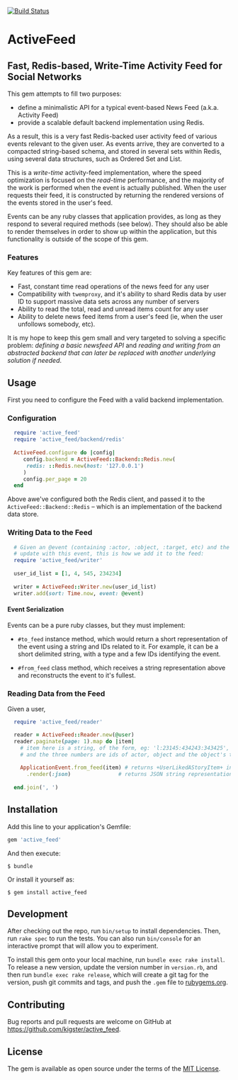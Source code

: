 [![Build Status](https://travis-ci.com/kigster/active_feed.svg?token=NB4h8vmPKru2tx5DjD9n&branch=master)](https://travis-ci.com/kigster/active_feed)

# ActiveFeed

## Fast, Redis-based, Write-Time Activity Feed for Social Networks

This gem attempts to fill two purposes:

 * define a minimalistic API for a typical event-based News Feed (a.k.a. Activity Feed)
 * provide a scalable default backend implementation using Redis. 
 
As a result, this is a very fast Redis-backed user activity feed of various events relevant to the given user. As events arrive, they are converted to a compacted string-based schema, and stored in several sets within Redis, using several data structures, such as Ordered Set and List. 

This is a _write-time_ activity-feed implementation, where the speed optimization is focused on the _read-time_ performance, and the majority of the work is performed when the event is actually published. When the user requests their feed, it is constructed by returning the rendered versions of the events stored in the user's feed. 

Events can be any ruby classes that application provides, as long as they respond to several required methods (see below). They should also be able to render themselves in order to show up within the application, but this functionality is outside of the scope of this gem.

### Features

Key features of this gem are:

 * Fast, constant time read operations of the news feed for any user
 * Compatibility with `twemproxy`, and it's ability to shard Redis data by user ID to support massive data sets across any number of servers
 * Ability to read the total, read and unread items count for any user
 * Ability to delete news feed items from a user's feed (ie, when the user unfollows somebody, etc).

It is my hope to keep this gem small and very targeted to solving a specific problem: _defining a basic newsfeed API_ and _reading and writing from an abstracted backend that can later be replaced with another underlying solution if needed_.
 
## Usage

First you need to configure the Feed with a valid backend implementation.

### Configuration

```ruby
  require 'active_feed'
  require 'active_feed/backend/redis'
  
  ActiveFeed.configure do |config|
     config.backend = ActiveFeed::Backend::Redis.new(
      redis: ::Redis.new(host: '127.0.0.1')      
     )
     config.per_page = 20
  end
```

Above awe've configured both the Redis client, and passed it to the `ActiveFeed::Backend::Redis` – which is an implementation of the backend data store.

### Writing Data to the Feed
 
```ruby
  # Given an @event (containing :actor, :object, :target, etc) and the list of users to 
  # update with this event, this is how we add it to the feed:
  require 'active_feed/writer'
  
  user_id_list = [1, 4, 545, 234234]
  
  writer = ActiveFeed::Writer.new(user_id_list)
  writer.add(sort: Time.now, event: @event)
```

#### Event Serialization

Events can be a pure ruby classes, but they must implement:

 * `#to_feed` instance method, which would return a short representation of the event using a string and IDs related to it. For example, it can be a short delimited string, with a type and a few IDs identifying the event.
 
 * `#from_feed` class method, which receives a string representation above and reconstructs the event to it's fullest.
 
### Reading Data from the Feed

Given a user,

```ruby
  require 'active_feed/reader'

  reader = ActiveFeed::Reader.new(@user)
  reader.paginate(page: 1).map do |item|
    # item here is a string, of the form, eg: 'l:23145:434243:343425', where l = like
    # and the three numbers are ids of actor, object and the object's target.
    
    ApplicationEvent.from_feed(item) # returns +UserLikedAStoryItem+ instance
      .render(:json)               # returns JSON string representation of the news feed item
         
  end.join(', ')

```

## Installation

Add this line to your application's Gemfile:

```ruby
gem 'active_feed'
```

And then execute:

    $ bundle

Or install it yourself as:

    $ gem install active_feed


## Development

After checking out the repo, run `bin/setup` to install dependencies. Then, run `rake spec` to run the tests. You can also run `bin/console` for an interactive prompt that will allow you to experiment.

To install this gem onto your local machine, run `bundle exec rake install`. To release a new version, update the version number in `version.rb`, and then run `bundle exec rake release`, which will create a git tag for the version, push git commits and tags, and push the `.gem` file to [rubygems.org](https://rubygems.org).

## Contributing

Bug reports and pull requests are welcome on GitHub at https://github.com/kigster/active_feed.


## License

The gem is available as open source under the terms of the [MIT License](http://opensource.org/licenses/MIT).

